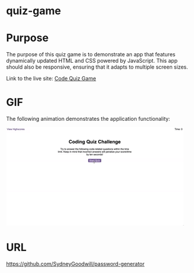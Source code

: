 # quiz-game

# Purpose

The purpose of this quiz game is to demonstrate an app that features dynamically updated HTML and CSS powered by JavaScript. This app should also be responsive, ensuring that it adapts to multiple screen sizes.

Link to the live site: [Code Quiz Game](https://sydneygoodwill.github.io/quiz-game/)

# GIF

The following animation demonstrates the application functionality:

![code quiz](./Assets/04-web-apis-homework-demo.gif)

# URL

https://github.com/SydneyGoodwill/password-generator
